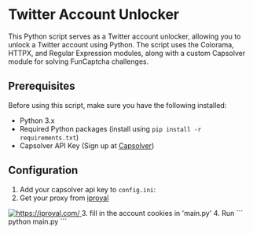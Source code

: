 # Twitter Account Unlocker

This Python script serves as a Twitter account unlocker, allowing you to unlock a Twitter account using Python. The script uses the Colorama, HTTPX, and Regular Expression modules, along with a custom Capsolver module for solving FunCaptcha challenges.

## Prerequisites

Before using this script, make sure you have the following installed:

- Python 3.x
- Required Python packages (install using `pip install -r requirements.txt`)
- Capsolver API Key (Sign up at [Capsolver](https://dashboard.capsolver.com/passport/register?inviteCode=LPVshOqZCxTF))

## Configuration

1. Add your capsolver api key to `config.ini`:
2. Get your proxy from [iproyal](https://iproyal.com/?r=SeasonedCode)
<a href="https://iproyal.com/?r=SeasonedCode" target="_blank">
<img src="https://dashboard.iproyal.com/img/b/728_2.jpg" alt="https://iproyal.com/">
</a>
3. fill in the account cookies in 'main.py'
4. Run
   ```
   python main.py
   ```